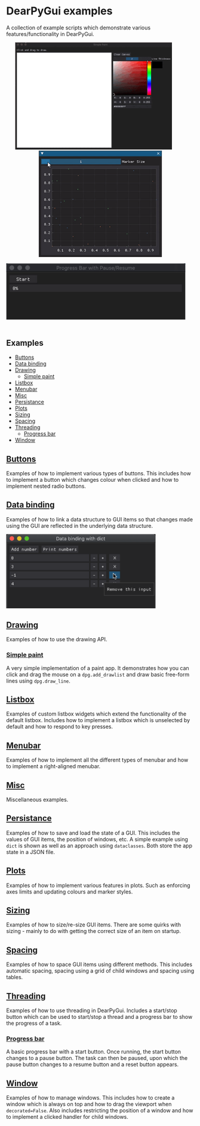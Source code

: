 # DearPyGui examples
A collection of example scripts which demonstrate various features/functionality in DearPyGui.

<p align="center">
    <img src="assets/gifs/simple_paint.gif" width="420"> &nbsp;&nbsp; &nbsp;&nbsp; &nbsp;&nbsp; <img src="assets/gifs/marker_size.gif" width="330">
</p>
<p align="center">
    <img src="assets/gifs/progress_bar.gif" width="480"> &nbsp;&nbsp; &nbsp;&nbsp; &nbsp;&nbsp;
</p>

## Examples

- [Buttons](#buttons)
- [Data binding](#data-binding)
- [Drawing](#drawing)
    - [Simple paint](#simple-paint)
- [Listbox](#listbox)
- [Menubar](#menubar)
- [Misc](#misc)
- [Persistance](#persistance)
- [Plots](#plots)
- [Sizing](#sizing)
- [Spacing](#spacing)
- [Threading](#threading)
    - [Progress bar](#progress-bar)
- [Window](#window)

## [Buttons](buttons/)

Examples of how to implement various types of buttons. This includes how to implement a button which changes colour when clicked and how to implement nested radio buttons.

## [Data binding](data_binding/)

Examples of how to link a data structure to GUI items so that changes made using the GUI are reflected in the underlying data structure.

<img src="assets/pngs/data_binding.png" width="400"/>

## [Drawing](drawing/)

Examples of how to use the drawing API.

### [Simple paint](drawing/simple_paint.py)

A very simple implementation of a paint app. It demonstrates how you can click and drag the mouse on a `dpg.add_drawlist` and draw basic free-form lines using `dpg.draw_line`.

## [Listbox](listbox/)

Examples of custom listbox widgets which extend the functionality of the default listbox. Includes how to implement a listbox which is unselected by default and how to respond to key presses.

## [Menubar](menubar/)

Examples of how to implement all the different types of menubar and how to implement a right-aligned menubar.

## [Misc](misc/)

Miscellaneous examples.

## [Persistance](persistance/)

Examples of how to save and load the state of a GUI. This includes the values of GUI items, the position of windows, etc. A simple example using `dict` is shown as well as an approach using `dataclasses`. Both store the app state in a JSON file.

## [Plots](plots/)

Examples of how to implement various features in plots. Such as enforcing axes limits and updating colours and marker styles.

## [Sizing](sizing/)

Examples of how to size/re-size GUI items. There are some quirks with sizing - mainly to do with getting the correct size of an item on startup.

## [Spacing](spacing/)

Examples of how to space GUI items using different methods. This includes automatic spacing, spacing using a grid of child windows and spacing using tables.

## [Threading](threading/)

Examples of how to use threading in DearPyGui. Includes a start/stop button which can be used to start/stop a thread and a progress bar to show the progress of a task.

### [Progress bar](threading/progress_bar.py) 

A basic progress bar with a start button. Once running, the start button changes to a pause button. The task can then be paused, upon which the pause button changes to a resume button and a reset button appears. 

## [Window](window/)

Examples of how to manage windows. This includes how to create a window which is always on top and how to drag the viewport when `decorated=False`. Also includes restricting the position of a window and how to implement a clicked handler for child windows.
